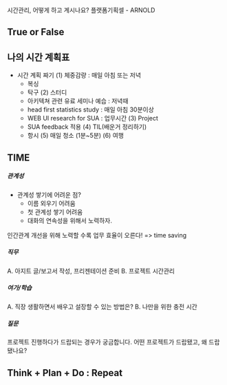 시간관리, 어떻게 하고 계시나요?
플랫폼기획셀 - ARNOLD


## True or False


## 나의 시간 계획표
- 시간 계획 짜기
(1) 체중감량 : 매일 아침 또는 저녁
  - 복싱
  - 탁구
(2) 스터디
  - 아키텍쳐 관련 유료 세미나 예습 : 저녁때
  - head first statistics study : 매일 아침 30분이상
  - WEB UI research for SUA : 업무시간
(3) Project
  - SUA feedback 적용
(4) TIL(배운거 정리하기)
  - 항시
(5) 매일 청소 (1분~5분)
(6) 여행


## TIME
##### 관계성
- 관계성 쌓기에 어려운 점?
  - 이름 외우기 어려움
  - 첫 관계성 쌓기 어려움
  - 대화의 연속성을 위해서 노력하자.

인간관계 개선을 위해 노력할 수록 업무 효율이 오른다! => time saving


##### 직무
A. 아지트 글/보고서 작성, 프리젠테이션 준비
B. 프로젝트 시간관리


##### 여가/학습
A. 직장 생활하면서 배우고 설장할 수 있는 방법은?
B. 나만을 위한 충전 시간


##### 질문
프로젝트 진행하다가 드랍되는 경우가 궁금합니다. 
어떤 프로젝트가 드랍됐고, 왜 드랍됐나요?


## Think + Plan + Do : Repeat
